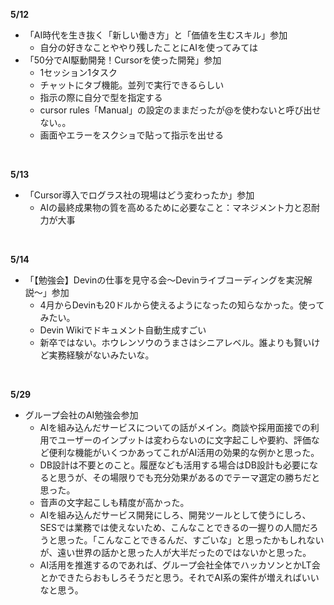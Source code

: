 **5/12**
- 「AI時代を生き抜く「新しい働き方」と「価値を生むスキル」参加
  - 自分の好きなことややり残したことにAIを使ってみては
- 「50分でAI駆動開発！Cursorを使った開発」参加
  - 1セッション1タスク
  - チャットにタブ機能。並列で実行できるらしい
  - 指示の際に自分で型を指定する
  - cursor rules「Manual」の設定のままだったが@を使わないと呼び出せない。。
  - 画面やエラーをスクショで貼って指示を出せる
<br>

**5/13**
- 「Cursor導入でログラス社の現場はどう変わったか」参加
  - AIの最終成果物の質を高めるために必要なこと：マネジメント力と忍耐力が大事
<br>

**5/14**
- 「【勉強会】Devinの仕事を見守る会〜Devinライブコーディングを実況解説〜」参加
  - 4月からDevinも20ドルから使えるようになったの知らなかった。使ってみたい。
  - Devin Wikiでドキュメント自動生成すごい
  - 新卒ではない。ホウレンソウのうまさはシニアレベル。誰よりも賢いけど実務経験がないみたいな。
<br>

**5/29**
- グループ会社のAI勉強会参加
  - AIを組み込んだサービスについての話がメイン。商談や採用面接での利用でユーザーのインプットは変わらないのに文字起こしや要約、評価など便利な機能がいくつかあってこれがAI活用の効果的な例かと思った。
  - DB設計は不要とのこと。履歴なども活用する場合はDB設計も必要になると思うが、その場限りでも充分効果があるのでテーマ選定の勝ちだと思った。
  - 音声の文字起こしも精度が高かった。
  - AIを組み込んだサービス開発にしろ、開発ツールとして使うにしろ、SESでは業務では使えないため、こんなことできるの一握りの人間だろうと思った。「こんなことできるんだ、すごいな」と思ったかもしれないが、遠い世界の話かと思った人が大半だったのではないかと思った。
  - AI活用を推進するのであれば、グループ会社全体でハッカソンとかLT会とかできたらおもしろそうだと思う。それでAI系の案件が増えればいいなと思う。
<br>
